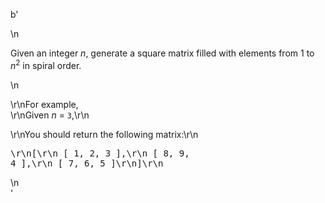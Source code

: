 b'<div class="question-description">\n<p><p>Given an integer <i>n</i>, generate a square matrix filled with elements from 1 to <i>n</i><sup>2</sup> in spiral order.</p>\n<p>\r\nFor example,<br/>\r\nGiven <i>n</i> = <code>3</code>,\r\n</p>\r\nYou should return the following matrix:\r\n<pre>\r\n[\r\n [ 1, 2, 3 ],\r\n [ 8, 9, 4 ],\r\n [ 7, 6, 5 ]\r\n]\r\n</pre></p>\n</div>'